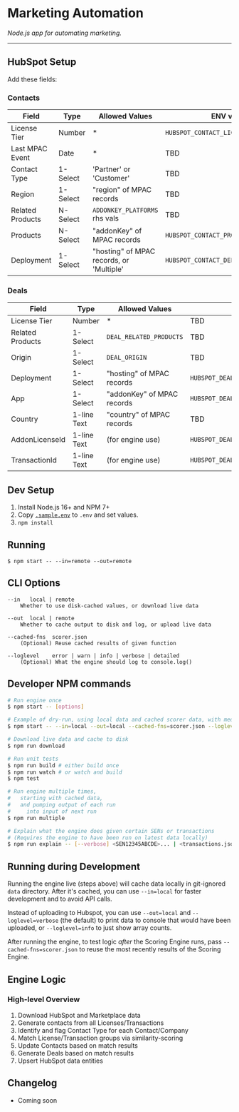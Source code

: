 # Marketing Automation

*Node.js app for automating marketing.*

---

## HubSpot Setup

Add these fields:

### Contacts

| Field            | Type     | Allowed Values                           | ENV var                             | Required |
| ---------------- | -------- | ---------------------------------------- | ----------------------------------- | -------- |
| License Tier     | Number   | *                                        | `HUBSPOT_CONTACT_LICENSE_TIER_ATTR` | ❌        |
| Last MPAC Event  | Date     | *                                        | TBD                                 | ❌        |
| Contact Type     | 1-Select | 'Partner' or 'Customer'                  | TBD                                 | ❌        |
| Region           | 1-Select | "region" of MPAC records                 | TBD                                 | ❌        |
| Related Products | N-Select | `ADDONKEY_PLATFORMS` rhs vals            | TBD                                 | ❌        |
| Products         | N-Select | "addonKey" of MPAC records               | `HUBSPOT_CONTACT_PRODUCTS_ATTR`     | ❌        |
| Deployment       | 1-Select | "hosting" of MPAC records, or 'Multiple' | `HUBSPOT_CONTACT_DEPLOYMENT_ATTR`   | ❌        |

### Deals

| Field            | Type        | Allowed Values             | ENV var                            | Required |
| ---------------- | ----------- | -------------------------- | ---------------------------------- | -------- |
| License Tier     | Number      | *                          | TBD                                | ❌        |
| Related Products | 1-Select    | `DEAL_RELATED_PRODUCTS`    | TBD                                | ❌        |
| Origin           | 1-Select    | `DEAL_ORIGIN`              | TBD                                | ❌        |
| Deployment       | 1-Select    | "hosting" of MPAC records  | `HUBSPOT_DEAL_DEPLOYMENT_ATTR`     | ❌        |
| App              | 1-Select    | "addonKey" of MPAC records | `HUBSPOT_DEAL_APP_ATTR`            | ❌        |
| Country          | 1-line Text | "country" of MPAC records  | TBD                                | ❌        |
| AddonLicenseId   | 1-line Text | (for engine use)           | `HUBSPOT_DEAL_ADDONLICENESID_ATTR` | ✔️        |
| TransactionId    | 1-line Text | (for engine use)           | `HUBSPOT_DEAL_TRANSACTIONID_ATTR`  | ✔️        |


## Dev Setup

1. Install Node.js 16+ and NPM 7+
2. Copy [`.sample.env`](./.sample.env) to `.env` and set values.
3. `npm install`

## Running

    $ npm start -- --in=remote --out=remote

## CLI Options

    --in   local | remote
        Whether to use disk-cached values, or download live data

    --out  local | remote
        Whether to cache output to disk and log, or upload live data

    --cached-fns  scorer.json
        (Optional) Reuse cached results of given function

    --loglevel    error | warn | info | verbose | detailed
        (Optional) What the engine should log to console.log()

## Developer NPM commands

```sh
# Run engine once
$ npm start -- [options]

# Example of dry-run, using local data and cached scorer data, with medium verbosity
$ npm start -- --in=local --out=local --cached-fns=scorer.json --loglevel=info

# Download live data and cache to disk
$ npm run download

# Run unit tests
$ npm run build # either build once
$ npm run watch # or watch and build
$ npm test

# Run engine multiple times,
#   starting with cached data,
#   and pumping output of each run
#     into input of next run
$ npm run multiple

# Explain what the engine does given certain SENs or transactions
# (Requires the engine to have been run on latest data locally)
$ npm run explain -- [--verbose] <SEN12345ABCDE>... | <transactions.json>
```

## Running during Development

Running the engine live (steps above) will cache data locally in git-ignored `data` directory. After it's cached, you can use `--in=local` for faster development and to avoid API calls.

Instead of uploading to Hubspot, you can use `--out=local` and `--loglevel=verbose` (the default) to print data to console that would have been uploaded, or `--loglevel=info` to just show array counts.

After running the engine, to test logic *after* the Scoring Engine runs, pass `--cached-fns=scorer.json` to reuse the most recently results of the Scoring Engine.

## Engine Logic

### High-level Overview

1. Download HubSpot and Marketplace data
2. Generate contacts from all Licenses/Transactions
3. Identify and flag Contact Type for each Contact/Company
4. Match License/Transaction groups via similarity-scoring
5. Update Contacts based on match results
6. Generate Deals based on match results
7. Upsert HubSpot data entities

## Changelog

- Coming soon
